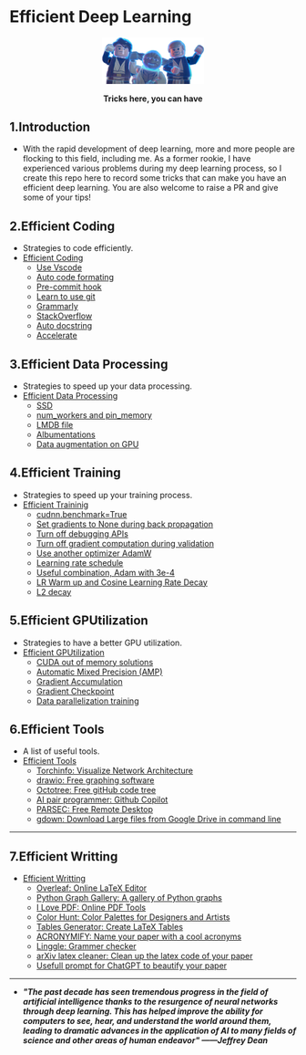 # Efficient Deep Learning

<div align=center>
  <img src='images/cover.png' width=180 >
</div>
<div align=center>
  <p ><strong>Tricks here, you can have</strong></p>
</div>

## 1.Introduction

- With the rapid development of deep learning, more and more people are flocking to this field, including me. As a former rookie, I have experienced various problems during my deep learning process, so I create this repo here to record some tricks that can make you have an efficient deep learning. You are also welcome to raise a PR and give some of your tips!

## 2.Efficient Coding

- Strategies to code efficiently.
- [Efficient Coding](Efficient_Coding.md)
  - [Use Vscode](Efficient_Coding.md#1-you-shouldnt-miss-vscode)
  - [Auto code formating](Efficient_Coding.md#2-automatically-format-your-code)
  - [Pre-commit hook](Efficient_Coding.md#3-use-a-pre-commit-hook-to-check-your-code)
  - [Learn to use git](Efficient_Coding.md#4-learn-to-use-git)
  - [Grammarly](Efficient_Coding.md#5-use-grammarly-to-check-your-writing)
  - [StackOverflow](Efficient_Coding.md#6-search-on-stackoverflow-first)
  - [Auto docstring](Efficient_Coding.md#7-automatically-format-your-docstring)
  - [Accelerate](Efficient_Coding.md#8-accelerate)

## 3.Efficient Data Processing

- Strategies to speed up your data processing.
- [Efficient Data Processing](Efficient_DataProcessing.md)
  - [SSD](Efficient_DataProcessing.md#11-use-ssd-instead)
  - [num_workers and pin_memory](Efficient_DataProcessing.md#12-multiple-workers-and-pinmemory-in-dataloader)
  - [LMDB file](Efficient_DataProcessing.md#21-efficient-data-storage-methods)
  - [Albumentations](Efficient_DataProcessing.md#22-efficient-data-augmentation-library)
  - [Data augmentation on GPU](Efficient_DataProcessing.md#23-data-augmentation-on-gpu)

## 4.Efficient Training

- Strategies to speed up your training process.
- [Efficient Traininig](Efficient_Training.md)
  - [cudnn.benchmark=True](Efficient_Training.md#11-set-cudnnbenchmarktrue)
  - [Set gradients to None during back propagation](Efficient_Training.md#12-set-gradients-to-none-during-back-propagation)
  - [Turn off debugging APIs](Efficient_Training.md#13-turn-off-debugging)
  - [Turn off gradient computation during validation](Efficient_Training.md#14-turn-off-gradient-computation-during-validation)
  - [Use another optimizer AdamW](Efficient_Training.md#21-use-another-optimizer-adamw)
  - [Learning rate schedule](Efficient_Training.md#22-learning-rate-schedule)
  - [Useful combination, Adam with 3e-4](Efficient_Training.md#23-best-combination-adam-with-3e-4)
  - [LR Warm up and Cosine Learning Rate Decay](Efficient_Training.md#24-lr-warm-up-and-cosine-learning-rate-decay)
  - [L2 decay](Efficient_Training.md#25-l2-decay)
## 5.Efficient GPUtilization

- Strategies to have a better GPU utilization.
- [Efficient GPUtilization](Efficient_GPUtilization.md)
  - [CUDA out of memory solutions](Efficient_GPUtilization.md#1-cuda-out-of-memory-solutions)
  - [Automatic Mixed Precision (AMP)](Efficient_GPUtilization.md#21-automatic-mixed-precisionamp)
  - [Gradient Accumulation](Efficient_GPUtilization.md#22-gradient-accumulation)
  - [Gradient Checkpoint](Efficient_GPUtilization.md#23-gradient-checkpoint)
  - [Data parallelization training](Efficient_GPUtilization.md#31-distributed-model-training)

## 6.Efficient Tools

- A list of useful tools.
- [Efficient Tools](Efficient_Tools.md)
  - [Torchinfo: Visualize Network Architecture](Efficient_Tools.md#1-torchinfo-visualize-network-architecture)
  - [drawio: Free graphing software](Efficient_Tools.md#2-drawio-free-graphing-software)
  - [Octotree: Free gitHub code tree](Efficient_Tools.md#3-octotree-free-github-code-tree)
  - [AI pair programmer: Github Copilot](Efficient_Tools.md#4-ai-pair-programmer-github-copilot)
  - [PARSEC: Free Remote Desktop](Efficient_Tools.md#5-parsec-free-remote-desktop)
  - [gdown: Download Large files from Google Drive in command line](Efficient_Tools.md#6-gdown-download-large-files-from-google-drive-in-command-line)
----

## 7.Efficient Writting
- [Efficient Writting](Efficient_Writting.md)
  - [Overleaf: Online LaTeX Editor](Efficient_Writting.md#1-overleaf-online-latex-editor)
  - [Python Graph Gallery: A gallery of Python graphs](Efficient_Writting.md#2-python-graph-gallery-a-gallery-of-python-graphs)
  - [I Love PDF: Online PDF Tools](Efficient_Writting.md#3-i-love-pdf-online-pdf-tools)
  - [Color Hunt: Color Palettes for Designers and Artists](Efficient_Writting.md#4-color-hunt-color-palettes-for-designers-and-artists)
  - [Tables Generator: Create LaTeX Tables](Efficient_Writting.md#5-tables-generator-create-latex-tables)
  - [ACRONYMIFY: Name your paper with a cool acronyms](Efficient_Tools.md#6-acronymify-name-your-paper-with-a-cool-acronyms)
  - [Linggle: Grammer checker](Efficient_Tools.md#7-linggle-grammer-checker)
  - [arXiv latex cleaner: Clean up the latex code of your paper](Efficient_Tools.md#8-arxiv-latex-cleaner-clean-up-the-latex-code-of-your-paper)
  - [Usefull prompt for ChatGPT to beautify your paper](Efficient_Tools.md#9-usefull-prompt-for-chatgpt-to-beautify-your-paper)
----
- ***"The past decade has seen tremendous progress in the field of artificial intelligence thanks to the resurgence of neural networks through deep learning. This has helped improve the ability for computers to see, hear, and understand the world around them, leading to dramatic advances in the application of AI to many fields of science and other areas of human endeavor" ——Jeffrey Dean***